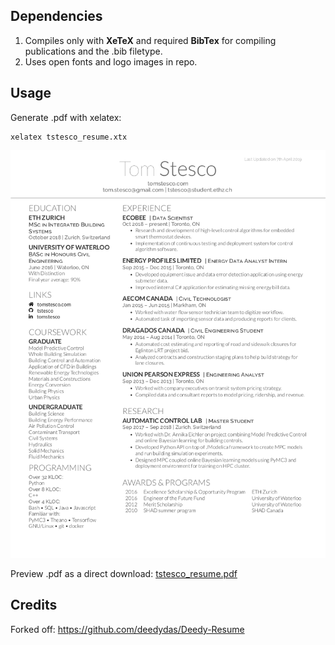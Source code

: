 ## Dependencies

1. Compiles only with **XeTeX** and required **BibTex** for compiling publications and the .bib filetype.
2. Uses open fonts and logo images in repo.

## Usage

Generate .pdf with xelatex:
```
xelatex tstesco_resume.xtx
```
![alt tag](https://raw.githubusercontent.com/TStesco/tstesco-resume/master/preview/tstesco_resume.png)

Preview .pdf as a direct download: [tstesco_resume.pdf](https://github.com/TStesco/tstesco-resume/raw/master/tstesco_resume.pdf)

## Credits

Forked off: https://github.com/deedydas/Deedy-Resume
